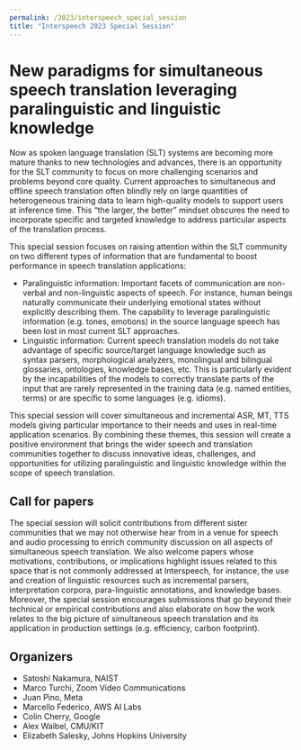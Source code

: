 ```yaml
---
permalink: /2023/interspeech_special_session
title: "Interspeech 2023 Special Session"
---
```

# New paradigms for simultaneous speech translation leveraging paralinguistic and linguistic knowledge

Now as spoken language translation (SLT) systems are becoming more mature thanks to new technologies and advances, there is an opportunity for the SLT community to focus on more challenging scenarios and problems beyond core quality. Current approaches to simultaneous and offline speech translation often blindly rely on large quantities of heterogeneous training data to learn high-quality models to support users at inference time. This “the larger, the better” mindset obscures the need to incorporate specific and targeted knowledge to address particular aspects of the translation process.

This special session focuses on raising attention within the SLT community on two different types of information that are fundamental to boost performance in speech translation applications:
* Paralinguistic information: Important facets of communication are non-verbal and non-linguistic aspects of speech. For instance, human beings naturally communicate their underlying emotional states without explicitly describing them. The capability to leverage paralinguistic information (e.g. tones, emotions) in the source language speech has been lost in most current SLT approaches.
* Linguistic information: Current speech translation models do not take advantage of specific source/target language knowledge such as syntax parsers, morphological analyzers, monolingual and bilingual glossaries, ontologies, knowledge bases, etc. This is particularly evident by the incapabilities of the models to correctly translate parts of the input that are rarely represented in the training data (e.g. named entities, terms)  or are specific to some languages (e.g. idioms).  

This special session will cover simultaneous and incremental ASR, MT, TTS models giving particular importance to their needs and uses in real-time application scenarios. By combining these themes, this session will create a positive environment that brings the wider speech and translation communities together to discuss innovative ideas, challenges, and opportunities for utilizing paralinguistic and linguistic knowledge within the scope of speech translation. 


## Call for papers

The special session will solicit contributions from different sister communities that we may not otherwise hear from in a venue for speech and audio processing to enrich community discussion on all aspects of simultaneous speech translation. We also welcome papers whose motivations, contributions, or implications highlight issues related to this space that is not commonly addressed at Interspeech, for instance, the use and creation of linguistic resources such as incremental parsers, interpretation corpora, para-linguistic annotations, and knowledge bases. Moreover, the special session encourages submissions that go beyond their technical or empirical contributions and also elaborate on how the work relates to the big picture of simultaneous speech translation and its application in production settings (e.g. efficiency, carbon footprint).


## Organizers

* Satoshi Nakamura, NAIST
* Marco Turchi, Zoom Video Communications 
* Juan Pino, Meta 
* Marcello Federico, AWS AI Labs 
* Colin Cherry, Google
* Alex Waibel, CMU/KIT 
* Elizabeth Salesky, Johns Hopkins University
